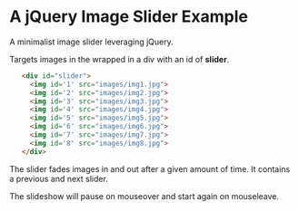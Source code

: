 # A jQuery Image Slider Example

A minimalist image slider leveraging jQuery.

Targets images in the wrapped in a div with an id of **slider**.

 ```html
    <div id="slider">
      <img id='1' src="images/img1.jpg">
      <img id='2' src="images/img2.jpg">
      <img id='3' src="images/img3.jpg">
      <img id='4' src="images/img4.jpg">
      <img id='5' src="images/img5.jpg">
      <img id='6' src="images/img6.jpg">
      <img id='7' src="images/img7.jpg">
      <img id='8' src="images/img8.jpg">
    </div>
```

The slider fades images in and out after a given amount of time.
It contains a previous and next slider.

The slideshow will pause on mouseover and start again on mouseleave.
